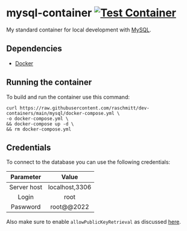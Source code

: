 # mysql-container [![Test Container](https://github.com/raschmitt/dev-containers/actions/workflows/mysql-test.yml/badge.svg)](https://github.com/raschmitt/dev-containers/actions/workflows/mysql-test.yml)

My standard container for local development with [MySQL](https://www.mysql.com/).

## Dependencies 

- [Docker](https://docs.docker.com/get-docker/)

## Running the container

To build and run the container use this command:

```
curl https://raw.githubusercontent.com/raschmitt/dev-containers/main/mysql/docker-compose.yml \
-o docker-compose.yml \
&& docker-compose up -d \
&& rm docker-compose.yml
```

## Credentials

To connect to the database you can use the following credentials:

| Parameter | Value |
| :---: | :---: |
| Server host | localhost,3306 |
| Login | root |
| Paswword | root@@2022 |

Also make sure to enable `allowPublicKeyRetrieval` as discussed [here](allowPublicKeyRetrieval).
